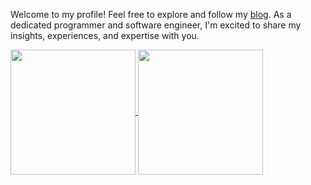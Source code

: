 Welcome to my profile! Feel free to explore and follow my [blog](https://maxwelbm.github.io/blog.github.io/). As a dedicated programmer and software engineer, I'm excited to share my insights, experiences, and expertise with you.

<a href="https://github.com/anuraghazra/github-readme-stats">
  <img height=200 align="center" src="https://github-readme-stats.vercel.app/api?username=maxwelbm&show_icons=true&theme=transparent" />
</a>
<a href="https://github.com/anuraghazra/convoychat">
  <img height=200 align="center" src="https://github-readme-stats.vercel.app/api/top-langs?username=maxwelbm&layout=compact&langs_count=8&card_width=320&show_icons=true&theme=transparent" />
</a>

<!-- <h1>Maxwel Mazur</h1>    -->
<!--  -->
<!-- ![Anurag's GitHub stats](https://github-readme-stats.vercel.app/api?username=maxwelbm&show_icons=true&theme=onedark) -->
<!--  -->
<!-- <div style="font-size: 12px; display: inline_block;"> -->
<!--   <span style="font-size: 31px;">Engenheiro de Software </span> -->
<!--   <img src="https://github.com/MaxwelMazur/MaxwelMazur/blob/main/golpher.gif" style="display: block;opacity: 1;width: 22px;"> -->
<!-- </div></br> -->
<!--  -->
<!-- <p>Olá, sou um programador especializado em Golang e tenho um conhecimento profundo na linguagem, já lidei com quase todos os casos e usos possíveis, e estou sempre em busca de desafios para aprimorar minhas habilidades. Nas horas vagas, gosto de explorar a linguagem Lua e experimentar coisas novas, sempre disposto a aprender mais e saciar minha curiosidade. -->
<!--  -->
<!-- Sou um entusiasta do sistema Linux e tenho uma paixão por entender os processos e como as coisas funcionam por debaixo dos panos. Com um senso de humor afiado, sou conhecido por ser sincero até demais, e sempre tento trazer um toque de bom humor em minhas interações. -->
<!--  -->
<!-- Apesar de não ter um gosto musical específico, sou um amante da natureza e gosto de me reconectar com ela sempre que possível, mesmo que isso signifique sair da minha "caverna tecnológica". Como um nerd declarado, amo escovar bits e estou sempre em busca de novas soluções para problemas técnicos. -->
<!--  -->
<!-- Atualmente com 26 anos, casado, sou também um amante de animes e games, e posso ser encontrado nos finais de semana jogando com amigos ou assistindo a uma maratona de meus animes favoritos. -->
<!--  -->
<!-- Claro! Nas horas vagas, além de explorar a linguagem Lua, também gosto de me aventurar com a linguagem Rust, sempre buscando expandir meus conhecimentos e habilidades em diferentes linguagens de programação. Acredito que cada nova linguagem que aprendo traz uma perspectiva única e me permite abordar problemas de maneiras diferentes e criativas. -->
<!--  -->
<!-- Estou disposto a conhecer novas pessoas e aumentar minha rede de contatos, fique a vontade para me contatar!</p> -->
<!--  -->
<!-- <a href='https://ko-fi.com/J3J6H1E68' target='_blank'><img height='36' src='https://storage.ko-fi.com/cdn/kofi3.png?v=3' border='0' alt='Buy Me a Coffee at ko-fi.com' /></a> -->

